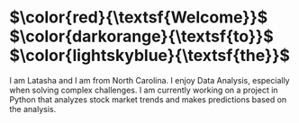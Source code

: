 # $\color{red}{\textsf{Welcome}}$ $\color{darkorange}{\textsf{to}}$ $\color{lightskyblue}{\textsf{the}}$


I am Latasha and I am from North Carolina.  I enjoy Data Analysis, especially when solving complex challenges.  I am currently working on a project in Python that analyzes stock market trends and makes predictions based on the analysis.


